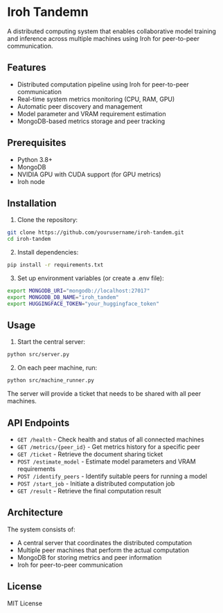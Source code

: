 # Iroh Tandemn

A distributed computing system that enables collaborative model training and inference across multiple machines using Iroh for peer-to-peer communication.

## Features

- Distributed computation pipeline using Iroh for peer-to-peer communication
- Real-time system metrics monitoring (CPU, RAM, GPU)
- Automatic peer discovery and management
- Model parameter and VRAM requirement estimation
- MongoDB-based metrics storage and peer tracking

## Prerequisites

- Python 3.8+
- MongoDB
- NVIDIA GPU with CUDA support (for GPU metrics)
- Iroh node

## Installation

1. Clone the repository:
```bash
git clone https://github.com/yourusername/iroh-tandem.git
cd iroh-tandem
```

2. Install dependencies:
```bash
pip install -r requirements.txt
```

3. Set up environment variables (or create a .env file):
```bash
export MONGODB_URI="mongodb://localhost:27017"
export MONGODB_DB_NAME="iroh_tandem"
export HUGGINGFACE_TOKEN="your_huggingface_token"
```

## Usage

1. Start the central server:
```bash
python src/server.py
```

2. On each peer machine, run:
```bash
python src/machine_runner.py
```

The server will provide a ticket that needs to be shared with all peer machines.

## API Endpoints

- `GET /health` - Check health and status of all connected machines
- `GET /metrics/{peer_id}` - Get metrics history for a specific peer
- `GET /ticket` - Retrieve the document sharing ticket
- `POST /estimate_model` - Estimate model parameters and VRAM requirements
- `POST /identify_peers` - Identify suitable peers for running a model
- `POST /start_job` - Initiate a distributed computation job
- `GET /result` - Retrieve the final computation result

## Architecture

The system consists of:
- A central server that coordinates the distributed computation
- Multiple peer machines that perform the actual computation
- MongoDB for storing metrics and peer information
- Iroh for peer-to-peer communication

## License

MIT License 